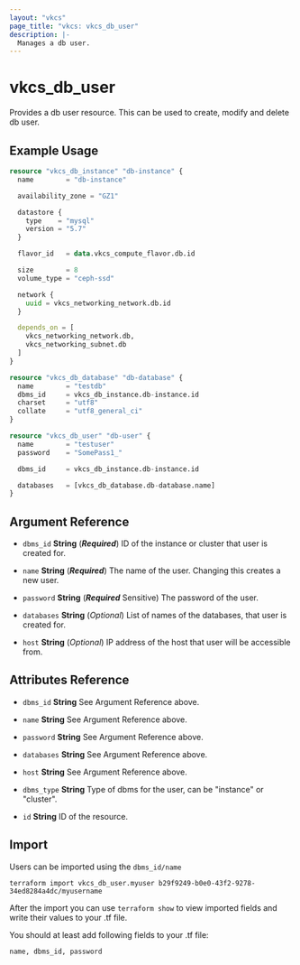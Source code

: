 ```yaml
---
layout: "vkcs"
page_title: "vkcs: vkcs_db_user"
description: |-
  Manages a db user.
---
```


# vkcs_db_user

Provides a db user resource. This can be used to create, modify and delete db user.

## Example Usage

```terraform
resource "vkcs_db_instance" "db-instance" {
  name        = "db-instance"

  availability_zone = "GZ1"

  datastore {
    type    = "mysql"
    version = "5.7"
  }

  flavor_id   = data.vkcs_compute_flavor.db.id

  size        = 8
  volume_type = "ceph-ssd"  

  network {
    uuid = vkcs_networking_network.db.id
  }

  depends_on = [
    vkcs_networking_network.db,
    vkcs_networking_subnet.db
  ]
}

resource "vkcs_db_database" "db-database" {
  name        = "testdb"
  dbms_id     = vkcs_db_instance.db-instance.id
  charset     = "utf8"
  collate     = "utf8_general_ci"
}

resource "vkcs_db_user" "db-user" {
  name        = "testuser"
  password    = "SomePass1_"

  dbms_id     = vkcs_db_instance.db-instance.id

  databases   = [vkcs_db_database.db-database.name]
}
```
## Argument Reference
- `dbms_id` **String** (***Required***) ID of the instance or cluster that user is created for.

- `name` **String** (***Required***) The name of the user. Changing this creates a new user.

- `password` **String** (***Required*** Sensitive) The password of the user.

- `databases` **String** (*Optional*) List of names of the databases, that user is created for.

- `host` **String** (*Optional*) IP address of the host that user will be accessible from.


## Attributes Reference
- `dbms_id` **String** See Argument Reference above.

- `name` **String** See Argument Reference above.

- `password` **String** See Argument Reference above.

- `databases` **String** See Argument Reference above.

- `host` **String** See Argument Reference above.

- `dbms_type` **String** Type of dbms for the user, can be "instance" or "cluster".

- `id` **String** ID of the resource.



## Import

Users can be imported using the `dbms_id/name`

```shell
terraform import vkcs_db_user.myuser b29f9249-b0e0-43f2-9278-34ed8284a4dc/myusername
```

After the import you can use ```terraform show``` to view imported fields and write their values to your .tf file.

You should at least add following fields to your .tf file:

`name, dbms_id, password`
